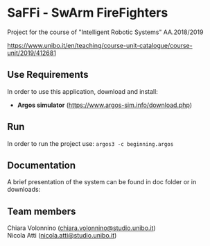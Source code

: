 # SaFFi - SwArm FireFighters
Project for the course of "Intelligent Robotic Systems" AA.2018/2019

https://www.unibo.it/en/teaching/course-unit-catalogue/course-unit/2019/412681

## Use Requirements

In order to use this application, download and install:
* **Argos simulator** (https://www.argos-sim.info/download.php)

## Run
In order to run the project use:
`
	argos3 -c beginning.argos
`

## Documentation
A brief presentation of the system can be found in doc folder or in downloads: 


## Team members
Chiara Volonnino (chiara.volonnino@studio.unibo.it)  
Nicola Atti (nicola.atti@studio.unibo.it)
